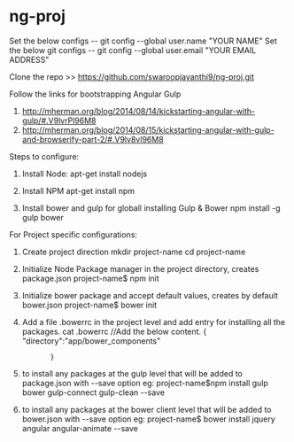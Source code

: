 # ng-proj
Set the below configs
--  git config --global user.name "YOUR NAME"
Set the below git configs
-- git config --global user.email "YOUR EMAIL ADDRESS"

Clone the repo 
    >> https://github.com/swaroopjayanthi9/ng-proj.git


Follow the links for bootstrapping Angular Gulp
1) http://mherman.org/blog/2014/08/14/kickstarting-angular-with-gulp/#.V9lvrPl96M8
2) http://mherman.org/blog/2014/08/15/kickstarting-angular-with-gulp-and-browserify-part-2/#.V9lv8vl96M8

Steps to configure:

1) Install Node:
    apt-get install nodejs

2) Install NPM
     apt-get install npm

3) Install bower and gulp for globall installing Gulp & Bower
      npm install -g gulp bower

For Project specific configurations:

1) Create project direction 
     mkdir project-name
     cd project-name

2) Initialize Node Package manager in the project directory, creates package.json
     project-name$ npm init
 
3) Initialize bower package and accept default values, creates by default bower.json
     project-name$ bower init

4) Add a file .bowerrc in the project level and add entry for installing all the packages.
        cat   .bowerrc  //Add the below content.
              {
                     "directory":"app/bower_components"

              }

5) to install any packages at the gulp level that will be added to package.json with --save option
    eg:
      project-name$npm install gulp bower gulp-connect gulp-clean --save

6) to install any packages at the bower client level that will be added to bower.json with --save option
     eg:
       project-name$ bower install jquery angular angular-animate --save



